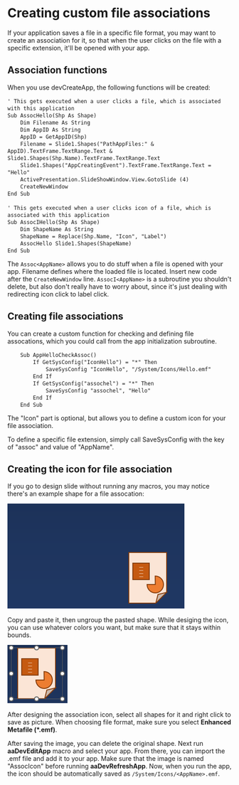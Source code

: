# Creating custom file associations

If your application saves a file in a specific file format, you may want to create an association for it, so that when the user clicks on the file with a specific extension, it'll be opened with your app.

## Association functions

When you use devCreateApp, the following functions will be created:

```VB
' This gets executed when a user clicks a file, which is associated with this application
Sub AssocHello(Shp As Shape)
    Dim Filename As String
    Dim AppID As String
    AppID = GetAppID(Shp)
    Filename = Slide1.Shapes("PathAppFiles:" & AppID).TextFrame.TextRange.Text & Slide1.Shapes(Shp.Name).TextFrame.TextRange.Text
    Slide1.Shapes("AppCreatingEvent").TextFrame.TextRange.Text = "Hello"
    ActivePresentation.SlideShowWindow.View.GotoSlide (4)
    CreateNewWindow
End Sub

' This gets executed when a user clicks icon of a file, which is associated with this application
Sub AssocIHello(Shp As Shape)
    Dim ShapeName As String
    ShapeName = Replace(Shp.Name, "Icon", "Label")
    AssocHello Slide1.Shapes(ShapeName)
End Sub
```

The `Assoc<AppName>` allows you to do stuff when a file is opened with your app. Filename defines where the loaded file is located. Insert new code after the `CreateNewWindow` line. `AssocI<AppName>` is a subroutine you shouldn't delete, but also don't really have to worry about, since it's just dealing with redirecting icon click to label click.

## Creating file associations

You can create a custom function for checking and defining file assocations, which you could call from the app initialization subroutine.

```VB
    Sub AppHelloCheckAssoc()
        If GetSysConfig("IconHello") = "*" Then
            SaveSysConfig "IconHello", "/System/Icons/Hello.emf"
        End If
        If GetSysConfig("assochel") = "*" Then
            SaveSysConfig "assochel", "Hello"
        End If
    End Sub
```

The "Icon" part is optional, but allows you to define a custom icon for your file association.

To define a specific file extension, simply call SaveSysConfig with the key of "assoc<extension>" and value of "AppName".

## Creating the icon for file association

If you go to design slide without running any macros, you may notice there's an example shape for a file assocation:

![1cc819c04751be2595438db8c08d817b.png](./Pics/1cc819c04751be2595438db8c08d817b.png)

Copy and paste it, then ungroup the pasted shape. While desiging the icon, you can use whatever colors you want, but make sure that it stays within bounds.

![96b0910781aa014beaacef9d5dafac44.png](./Pics/96b0910781aa014beaacef9d5dafac44.png)

After designing the association icon, select all shapes for it and right click to save as picture. When choosing file format, make sure you select **Enhanced Metafile (*.emf)**.

After saving the image, you can delete the original shape. Next run **aaDevEditApp** macro and select your app. From there, you can import the .emf file and add it to your app. Make sure that the image is named "AssocIcon" before running **aaDevRefreshApp**. Now, when you run the app, the icon should be automatically saved as `/System/Icons/<AppName>.emf`.